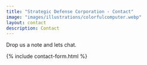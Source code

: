 ```yaml
---
title: "Strategic Defense Corporation - Contact"
image: "images/illustrations/colorfulcomputer.webp"
layout: contact
description: Contact
---
```


Drop us a note and lets chat. 

{% include contact-form.html %}

